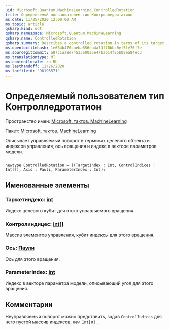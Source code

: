 ```yaml
---
uid: Microsoft.Quantum.MachineLearning.ControlledRotation
title: Определяемый пользователем тип Контролледротатион
ms.date: 11/25/2020 12:00:00 AM
ms.topic: article
qsharp.kind: udt
qsharp.namespace: Microsoft.Quantum.MachineLearning
qsharp.name: ControlledRotation
qsharp.summary: Describes a controlled rotation in terms of its target and control indices, rotation axis, and index into a model parameter vector.
ms.openlocfilehash: 1e664b470caeba656ea4a73f70bbc0ef5fe76f7e
ms.sourcegitcommit: a87c1aa8e7453360025e47ba614f25b02ea84ec3
ms.translationtype: MT
ms.contentlocale: ru-RU
ms.lasthandoff: 11/26/2020
ms.locfileid: "96196571"
---
```

# <a name="controlledrotation-user-defined-type"></a>Определяемый пользователем тип Контролледротатион

Пространство имен: [Microsoft. тактов. MachineLearning](xref:Microsoft.Quantum.MachineLearning)

Пакет: [Microsoft. тактов. MachineLearning](https://nuget.org/packages/Microsoft.Quantum.MachineLearning)


Описывает управляемый поворот в терминах целевого объекта и индексов управления, ось вращения и индекс в векторе параметров модели.

```qsharp

newtype ControlledRotation = ((TargetIndex : Int, ControlIndices : Int[]), Axis : Pauli, ParameterIndex : Int);
```



## <a name="named-items"></a>Именованные элементы

### <a name="targetindex--int"></a>Таржетиндекс: [int](xref:microsoft.quantum.lang-ref.int)

Индекс целевого кубит для этого управляемого вращения.
### <a name="controlindices--int"></a>Контролиндицес: [int](xref:microsoft.quantum.lang-ref.int)[]

Массив элементов управления, кубит индексы для этого вращения.
### <a name="axis--pauli"></a>Ось: [Паули](xref:microsoft.quantum.lang-ref.pauli)

Ось для этого вращения.
### <a name="parameterindex--int"></a>ParameterIndex: [int](xref:microsoft.quantum.lang-ref.int)

Индекс в векторе параметра модели, описывающий угол для этого вращения.

## <a name="remarks"></a>Комментарии

Неуправляемый поворот можно представить, задав `ControlIndices` для него пустой массив индексов, `new Int[0]` .